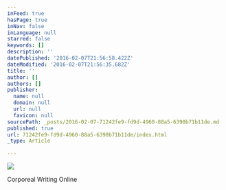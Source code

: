 ```yaml
---
inFeed: true
hasPage: true
inNav: false
inLanguage: null
starred: false
keywords: []
description: ''
datePublished: '2016-02-07T21:56:58.422Z'
dateModified: '2016-02-07T21:56:35.682Z'
title: ''
author: []
authors: []
publisher:
  name: null
  domain: null
  url: null
  favicon: null
sourcePath: _posts/2016-02-07-71242fe9-fd9d-4960-88a5-6390b71b11de.md
published: true
url: 71242fe9-fd9d-4960-88a5-6390b71b11de/index.html
_type: Article

---
```

![](https://the-grid-user-content.s3-us-west-2.amazonaws.com/12726eb3-7df2-4cff-b827-ca713e01b470.jpg)

Corporeal Writing Online